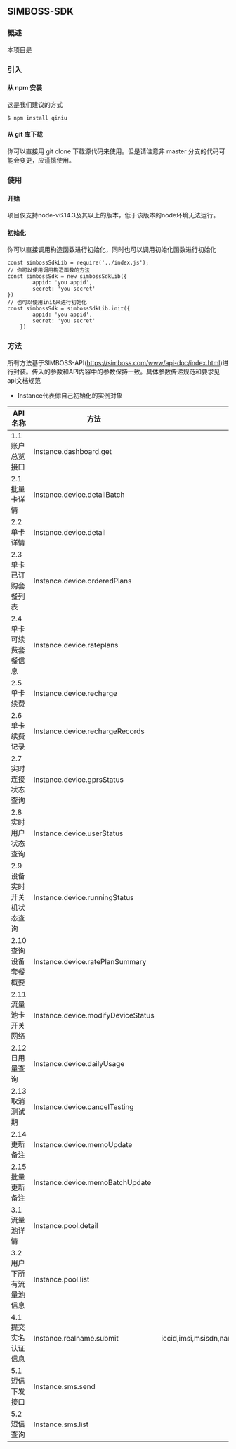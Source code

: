 ## SIMBOSS-SDK
		
### 概述
本项目是
### 引入

#### 从 npm 安装

这是我们建议的方式

	$ npm install qiniu
	
#### 从 git 库下载

你可以直接用 git clone 下载源代码来使用。但是请注意非 master 分支的代码可能会变更，应谨慎使用。

### 使用

#### 开始

项目仅支持node-v6.14.3及其以上的版本，低于该版本的node环境无法运行。


#### 初始化
你可以直接调用构造函数进行初始化，同时也可以调用初始化函数进行初始化

	const simbossSdkLib = require('../index.js');
	// 你可以使用调用构造函数的方法
	const simbossSdk = new simbossSdkLib({
			appid: 'you appid',
			secret: 'you secret'
  	})
	// 也可以使用init来进行初始化
	const simbossSdk = simbossSdkLib.init({
			appid: 'you appid',
			secret: 'you secret'
		})

### 方法

所有方法基于SIMBOSS-API(https://simboss.com/www/api-doc/index.html)进行封装。传入的参数和API内容中的参数保持一致。具体参数传递规范和要求见api文档规范

* Instance代表你自己初始化的实例对象

| API名称 | 方法 | 请求参数 |    
| ------- | --------- | ---------:|
|1.1 账户总览接口         |  Instance.dashboard.get  |  无  |
|2.1 批量卡详情			 | Instance.device.detailBatch        |  iccids,imsis,msisdns  |
|2.2 单卡详情				 | Instance.device.detail             |    iccid,imsi,msisdn  |
|2.3 单卡已订购套餐列表	 | Instance.device.orderedPlans       |  iccid,imsi,msisdn  |
|2.4 单卡可续费套餐信息	 | Instance.device.rateplans          |   iccid,imsi,msisdn    |
|2.5 单卡续费				 | Instance.device.recharge           |   iccid,imsi,msisdn,ratePlanId,month,externalOrder  |
|2.6 单卡续费记录			 | Instance.device.rechargeRecords    |   iccid,imsi,msisdn  |
|2.7 实时连接状态查询		 | Instance.device.gprsStatus         |   iccid,imsi,msisdn   |
|2.8 实时用户状态查询		 | Instance.device.userStatus         |   iccid,imsi,msisdn   |
|2.9 设备实时开关机状态查询 | Instance.device.runningStatus      |  iccid,imsi,msisdn  |
|2.10 查询设备套餐概要     | Instance.device.ratePlanSummary    |  iccid,imsi,msisdn   |
|2.11 流量池卡开关网络     | Instance.device.modifyDeviceStatus |   iccid,imsi,msisdn,status  |
|2.12 日用量查询          | Instance.device.dailyUsage         |    iccid,imsi,msisdn,date       |
|2.13 取消测试期          | Instance.device.cancelTesting      |  iccid,imsi,msisdn   |
|2.14 更新备注            | Instance.device.memoUpdate         |   iccid,imsi,msisdn,memo   |
|2.15 批量更新备注         | Instance.device.memoBatchUpdate    |  iccids,imsis,msisdns,memo   |
|3.1 流量池详情			 | Instance.pool.detail           |   iccid,imsi,msisdn   |
|3.2 用户下所有流量池信息   | Instance.pool.list             |    无    |
|4.1 提交实名认证信息		 | Instance.realname.submit   |    iccid,imsi,msisdn,name,licenseType,licenseCode,phone,extenalUserName,pic1,pic2,pic3     |
|5.1 短信下发接口			 | Instance.sms.send                  |   iccid,imsi,msisdn,text,msgId    |
|5.2 短信查询             | Instance.sms.list                  |   iccid,imsi,msisdn,pageNo  |






